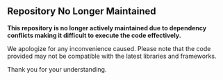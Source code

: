 ## Repository No Longer Maintained

**This repository is no longer actively maintained due to dependency conflicts making it difficult to execute the code effectively.**

We apologize for any inconvenience caused. Please note that the code provided may not be compatible with the latest libraries and frameworks.

Thank you for your understanding.
